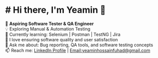 # # Hi there, I'm Yeamin 👋  

🎯 **Aspiring Software Tester & QA Engineer**  
💡 Exploring Manual & Automation Testing  
🧠 Currently learning: Selenium | Postman | TestNG | Jira  
🌱 I love ensuring software quality and user satisfaction  
💬 Ask me about: Bug reporting, QA tools, and software testing concepts  
📫 Reach me: [LinkedIn Profile](https://www.linkedin.com/in/yeamin-hossain-fuhad) | [Email:yeaminhossainfuhad@gmail.com](mailto:yeaminhossainfuhad@gmail.com)
